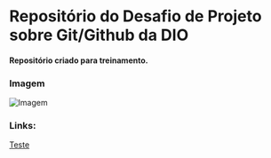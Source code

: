 # Repositório do Desafio de Projeto sobre Git/Github da DIO
#### Repositório criado para treinamento.

### **Imagem**
![Imagem](https://play-lh.googleusercontent.com/P3xTS7gQrh0S2e_99KmHVGiVUcvepvj4eFFhqU_y6XFRegRoo1fTZ8r6t1MUsmfRxXNJ=w240-h480-rw)

### **Links:**
[Teste](http://www.google.com.br)


